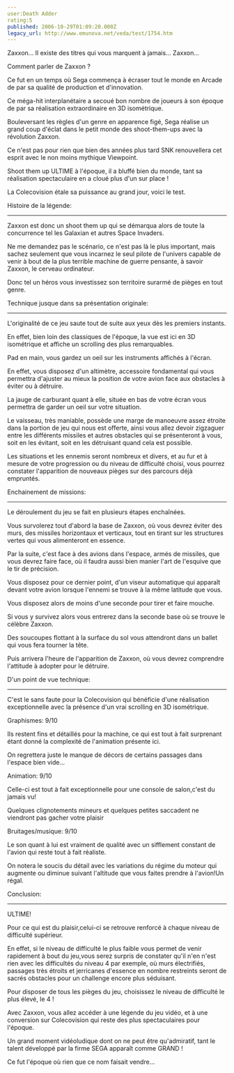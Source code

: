 ```yaml
---
user:Death Adder
rating:5
published: 2006-10-29T01:09:20.000Z
legacy_url: http://www.emunova.net/veda/test/1754.htm
---
```

Zaxxon... Il existe des titres qui vous marquent à jamais... Zaxxon...  

Comment parler de Zaxxon ?  

Ce fut en un temps où Sega commença à écraser tout le monde en Arcade de par sa qualité de production et d'innovation.  

Ce méga-hit interplanétaire a secoué bon nombre de joueurs à son époque de par sa réalisation extraordinaire en 3D isométrique.  

Bouleversant les règles d'un genre en apparence figé, Sega réalise un grand coup d'éclat dans le petit monde des shoot-them-ups avec la révolution Zaxxon.  

Ce n'est pas pour rien que bien des années plus tard SNK renouvellera cet esprit avec le non moins mythique Viewpoint.  

Shoot them up ULTIME à l'époque, il a bluffé bien du monde, tant sa réalisation spectaculaire en a cloué plus d'un sur place !  

La Colecovision étale sa puissance au grand jour, voici le test.  

  

  

Histoire de la légende:  

----------------------------  

Zaxxon est donc un shoot them up qui se démarqua alors de toute la concurrence tel les Galaxian et autres Space Invaders.  

Ne me demandez pas le scénario, ce n'est pas là le plus important, mais sachez seulement que vous incarnez le seul pilote de l'univers capable de venir à bout de la plus terrible machine de guerre pensante, à savoir Zaxxon, le cerveau ordinateur.  

Donc tel un héros vous investissez son territoire surarmé de pièges en tout genre.  

  

  

Technique jusque dans sa présentation originale:  

------------------------------------------------------------  

L'originalité de ce jeu saute tout de suite aux yeux dès les premiers instants.  

En effet, bien loin des classiques de l'époque, la vue est ici en 3D isométrique et affiche un scrolling des plus remarquables.  

Pad en main, vous gardez un oeil sur les instruments affichés à l'écran.  

En effet, vous disposez d'un altimètre, accessoire fondamental qui vous permettra d'ajuster au mieux la position de votre avion face aux obstacles à éviter ou à détruire.  

La jauge de carburant quant à elle, située en bas de votre écran vous permettra de garder un oeil sur votre situation.  

Le vaisseau, très maniable, possède une marge de manoeuvre assez étroite dans la portion de jeu qui nous est offerte, ainsi vous allez devoir zigzaguer entre les différents missiles et autres obstacles qui se présenteront à vous, soit en les évitant, soit en les détruisant quand cela est possible.  

Les situations et les ennemis seront nombreux et divers, et au fur et à mesure de votre progression ou du niveau de difficulté choisi, vous pourrez constater l'apparition de nouveaux pièges sur des parcours déjà empruntés.  

  

  

Enchainement de missions:  

----------------------------------  

Le déroulement du jeu se fait en plusieurs étapes enchaînées.  

Vous survolerez tout d'abord la base de Zaxxon, où vous devrez éviter des murs, des missiles horizontaux et verticaux, tout en tirant sur les structures vertes qui vous alimenteront en essence.  

Par la suite, c'est face à des avions dans l'espace, armés de missiles, que vous devrez faire face, où il faudra aussi bien manier l'art de l'esquive que le tir de précision.  

Vous disposez pour ce dernier point, d'un viseur automatique qui apparaît devant votre avion lorsque l'ennemi se trouve à la même latitude que vous.  

Vous disposez alors de moins d'une seconde pour tirer et faire mouche.  

Si vous y survivez alors vous entrerez dans la seconde base où se trouve le célèbre Zaxxon.  

Des soucoupes flottant à la surface du sol vous attendront dans un ballet qui vous fera tourner la tête.  

Puis arrivera l'heure de l'apparition de Zaxxon, où vous devrez comprendre l'attitude à adopter pour le détruire.  

  

  

D'un point de vue technique:  

------------------------------------  

C'est le sans faute pour la Colecovision qui bénéficie d'une réalisation exceptionnelle avec la présence d'un vrai scrolling en 3D isométrique.  

  

Graphismes: 9/10  

Ils restent fins et détaillés pour la machine, ce qui est tout à fait surprenant étant donné la complexité de l'animation présente ici.  

On regrettera juste le manque de décors de certains passages dans l'espace bien vide...  

  

Animation: 9/10  

Celle-ci est tout à fait exceptionnelle pour une console de salon,c'est du jamais vu!  

Quelques clignotements mineurs et quelques petites saccadent ne viendront pas gacher votre plaisir  

  

Bruitages/musique: 9/10  

Le son quant à lui est vraiment de qualité avec un sifflement constant de l'avion qui reste tout à fait réaliste.  

On notera le soucis du détail avec les variations du régime du moteur qui augmente ou diminue suivant l'altitude que vous faites prendre à l'avion!Un régal.  

  

  

Conclusion:  

---------------  

ULTIME!  

Pour ce qui est du plaisir,celui-ci se retrouve renforcé à chaque niveau de difficulté supérieur.  

En effet, si le niveau de difficulté le plus faible vous permet de venir rapidement à bout du jeu,vous serez surpris de constater qu'il n'en n'est rien avec les difficultés du niveau 4 par exemple, où murs électrifiés, passages très étroits et jerricanes d'essence en nombre restreints seront de sacrés obstacles pour un challenge encore plus séduisant.  

Pour disposer de tous les pièges du jeu, choisissez le niveau de difficulté le plus élevé, le 4 !  

  

Avec Zaxxon, vous allez accéder à une légende du jeu vidéo, et à une conversion sur Colecovision qui reste des plus spectaculaires pour l'époque.  

Un grand moment vidéoludique dont on ne peut être qu'admiratif, tant le talent développé par la firme SEGA apparaît comme GRAND !  

Ce fut l'époque où rien que ce nom faisait vendre...